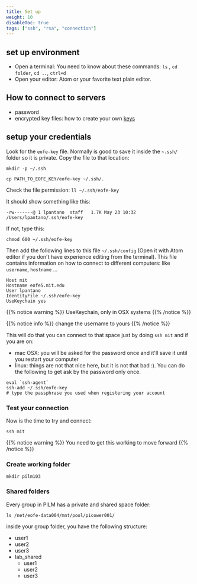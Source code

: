 ```yaml
---
title: Set up
weight: 10
disableToc: true
tags: ["ssh", "rsa", "connection"] 
---
```


## set up environment

* Open a terminal: You need to know about these commands: `ls` , `cd folder`, `cd ..`,  `ctrl+d`
* Open your editor: Atom or your favorite text plain editor.

## How to connect to servers

* password
* encrypted key files: how to create your own [keys](https://www.digitalocean.com/community/tutorials/how-to-set-up-ssh-keys--2)

## setup your credentials

Look for the `eofe-key` file. Normally is good to save it inside the `~.ssh/` folder so it is private. Copy the file to that location:

`mkdir -p ~/.ssh`

`cp PATH_TO_EOFE_KEY/eofe-key ~/.ssh/.`

Check the file permission: `ll ~/.ssh/eofe-key`

It should show something like this:

`-rw-------@ 1 lpantano  staff   1.7K May 23 10:32 /Users/lpantano/.ssh/eofe-key`

If not, type this:

`chmod 600 ~/.ssh/eofe-key`

Then add the following lines to this file `~/.ssh/config` (Open it with Atom editor if you don't have experience editing from the terminal). This file contains information on how to connect to different computers: like `username`, `hostname` ...

```
Host mit
Hostname eofe5.mit.edu
User lpantano
IdentityFile ~/.ssh/eofe-key
UseKeychain yes
```

{{% notice warning %}}
UseKeychain, only in OSX systems
{{% /notice %}}

{{% notice info %}}
change the username to yours
{{% /notice %}}

This will do that you can connect to that space just by doing `ssh mit` and if you are on:

* mac OSX: you will be asked for the password once and it'll save it until you restart your computer
* linux: things are not that nice here, but it is not that bad :). You can do the following to get ask by the password only once.
 
```
eval `ssh-agent`
ssh-add ~/.ssh/eofe-key
# type the passphrase you used when registering your account
```

### Test your connection

Now is the time to try and connect:

`ssh mit`


{{% notice warning %}}
You need to get this working to move forward
{{% /notice %}}

### Create working folder

`mkdir pilm103` 

### Shared folders

Every group in PILM has a private and shared space folder:

```
ls /net/eofe-data004/mnt/pool/picower001/
```

inside your group folder, you have the following structure:

- user1
- user2
- user3
- lab_shared
  - user1
  - user2
  - user3